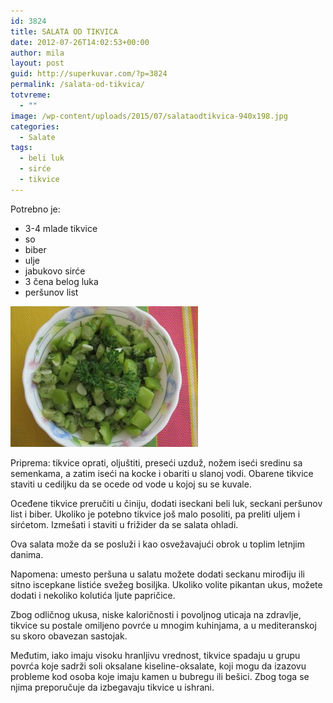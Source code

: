 ```yaml
---
id: 3824
title: SALATA OD TIKVICA
date: 2012-07-26T14:02:53+00:00
author: mila
layout: post
guid: http://superkuvar.com/?p=3824
permalink: /salata-od-tikvica/
totvreme:
  - ""
image: /wp-content/uploads/2015/07/salataodtikvica-940x198.jpg
categories:
  - Salate
tags:
  - beli luk
  - sirće
  - tikvice
---
```

Potrebno je:

  * 3-4 mlade tikvice
  * so
  * biber
  * ulje
  * jabukovo sirće
  * 3 čena belog luka
  * peršunov list

[<img class="alignnone size-medium wp-image-9674" src="/wp-content/uploads/2015/07/salataodtikvica-300x225.jpg" alt="salataodtikvica" width="300" height="225" />](/wp-content/uploads/2015/07/salataodtikvica-e1436770754937.jpg)

Priprema: tikvice oprati, oljuštiti, preseći uzduž, nožem iseći sredinu sa semenkama, a zatim iseći na kocke i obariti u slanoj vodi. Obarene tikvice staviti u cediljku da se ocede od vode u kojoj su se kuvale.

Oceđene tikvice preručiti u činiju, dodati iseckani beli luk, seckani peršunov list i biber. Ukoliko je potebno tikvice još malo posoliti, pa preliti uljem i sirćetom. Izmešati i staviti u frižider da se salata ohladi.

Ova salata može da se posluži i kao osvežavajući obrok u toplim letnjim danima.

Napomena: umesto peršuna u salatu možete dodati seckanu mirođiju ili sitno iscepkane listiće svežeg bosiljka. Ukoliko volite pikantan ukus, možete dodati i nekoliko kolutića ljute papričice.

Zbog odličnog ukusa, niske kaloričnosti i povoljnog uticaja na zdravlje, tikvice su postale omiljeno povrće u mnogim kuhinjama, a u mediteranskoj su skoro obavezan sastojak.

Međutim, iako imaju visoku hranljivu vrednost, tikvice spadaju u grupu povrća koje sadrži soli oksalane kiseline-oksalate, koji mogu da izazovu probleme kod osoba koje imaju kamen u bubregu ili bešici. Zbog toga se njima preporučuje da izbegavaju tikvice u ishrani.